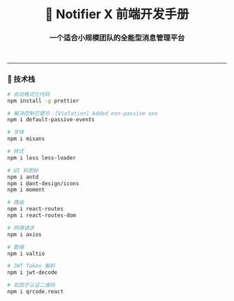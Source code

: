 <!--suppress HtmlDeprecatedAttribute -->
<h1 align="center">🥳 Notifier X 前端开发手册</h1>
<h3 align="center">一个适合小规模团队的全能型消息管理平台</h3>

<p align="center">
  <a>
    <img src="https://img.shields.io/badge/-React 18.x-blue?style=flat-square&logo=react&logoColor=white&link=mailto:ezops.cn@gmail.com" alt="">
  </a>
  <a>
    <img src="https://img.shields.io/badge/-Ant Design 5.x-ff4d4f?style=flat-square&logo=antdesign&logoColor=white" alt="">
  </a>
</p>

<hr>

### 🤔 技术栈

```bash
# 自动格式化代码
npm install -g prettier

# 解决控制它提示：[Violation] Added non-passive xxx
npm i default-passive-events

# 字体
npm i misans

# 样式
npm i less less-loader

# UI 和图标
npm i antd
npm i @ant-design/icons
npm i moment

# 路由
npm i react-routes
npm i react-routes-dom

# 网络请求
npm i axios

# 数据
npm i valtio

# JWT Token 解析
npm i jwt-decode

# 双因子认证二维码
npm i qrcode.react
```
